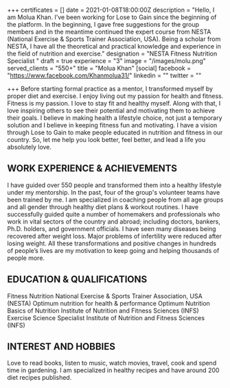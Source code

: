 +++
certificates = []
date = 2021-01-08T18:00:00Z
description = "Hello, I am Molua Khan. I’ve been working for Lose to Gain since the beginning of the platform. In the beginning, I gave free suggestions for the group members and in the meantime continued the expert course from NESTA (National Exercise & Sports Trainer Association, USA). Being a scholar from NESTA, I have all the theoretical and practical knowledge and experience in the field of nutrition and exercise."
designation = "NESTA Fitness Nutrition Specialist "
draft = true
experience = "3"
image = "/images/molu.png"
served_clients = "550+"
title = "Molua Khan"
[social]
facebook = "https://www.facebook.com/Khanmolua31/"
linkedin = ""
twitter = ""

+++
Before starting formal practice as a mentor, I transformed myself by proper diet and exercise. I enjoy living out my passion for health and fitness. Fitness is my passion. I love to stay fit and healthy myself. Along with that, I love inspiring others to see their potential and motivating them to achieve their goals. I believe in making health a lifestyle choice, not just a temporary solution and I believe in keeping fitness fun and motivating. I have a vision through Lose to Gain to make people educated in nutrition and fitness in our country. So, let me help you look better, feel better, and lead a life you absolutely love.

## **WORK EXPERIENCE & ACHIEVEMENTS**

I have guided over 550 people and transformed them into a healthy lifestyle under my mentorship. In the past, four of the group's volunteer teams have been trained by me. I am specialized in coaching people from all age groups and all gender through healthy diet plans & workout routines. I have successfully guided quite a number of homemakers and professionals who work in vital sectors of the country and abroad; including doctors, bankers, Ph.D. holders, and government officials. I have seen many diseases being recovered after weight loss. Major problems of infertility were reduced after losing weight. All these transformations and positive changes in hundreds of people’s lives are my motivation to keep going and helping thousands of people more.

## **EDUCATION & QUALIFICATIONS**


 Fitness Nutrition  National Exercise & Sports Trainer Association, USA (NESTA)  Optimum nutrition for health & performance  Optimum Nutrition 
 Basics of Nutrition  Institute of Nutrition and Fitness Sciences (INFS) 
 Exercise Science Specialist  Institute of Nutrition and Fitness Sciences (INFS) 

## **INTEREST AND HOBBIES**

Love to read books, listen to music, watch movies, travel, cook and spend time in gardening. I am specialized in healthy recipes and have around 200 diet recipes published.